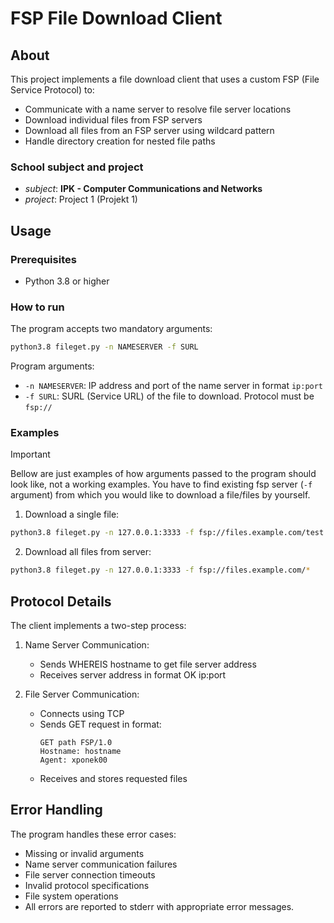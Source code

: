 # FSP File Download Client

## About

This project implements a file download client that uses a custom FSP (File Service Protocol) to:

- Communicate with a name server to resolve file server locations
- Download individual files from FSP servers
- Download all files from an FSP server using wildcard pattern
- Handle directory creation for nested file paths

### School subject and project

-   *subject*: **IPK - Computer Communications and Networks**
-   *project*: Project 1 (Projekt 1)

## Usage

### Prerequisites

- Python 3.8 or higher

### How to run

The program accepts two mandatory arguments:

```bash
python3.8 fileget.py -n NAMESERVER -f SURL
```

Program arguments:

- `-n NAMESERVER`: IP address and port of the name server in format `ip:port`
- `-f SURL`: SURL (Service URL) of the file to download. Protocol must be `fsp://`

### Examples

> [!IMPORTANT]  
> Bellow are just examples of how arguments passed to the program should look like, not a working examples. 
> You have to find existing fsp server (`-f` argument) from which you would like to download a file/files by yourself.

1. Download a single file:
```bash
python3.8 fileget.py -n 127.0.0.1:3333 -f fsp://files.example.com/test.txt
```

2. Download all files from server:
```bash
python3.8 fileget.py -n 127.0.0.1:3333 -f fsp://files.example.com/*
```


## Protocol Details

The client implements a two-step process:

1. Name Server Communication:

    - Sends WHEREIS hostname to get file server address
    - Receives server address in format OK ip:port

2. File Server Communication:

    - Connects using TCP
    - Sends GET request in format:
        ```plaintext
        GET path FSP/1.0
        Hostname: hostname
        Agent: xponek00
        ```
    - Receives and stores requested files

## Error Handling
The program handles these error cases:

- Missing or invalid arguments
- Name server communication failures
- File server connection timeouts
- Invalid protocol specifications
- File system operations
- All errors are reported to stderr with appropriate error messages.
